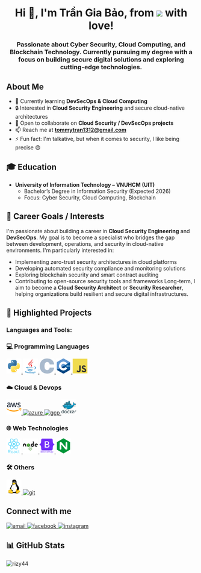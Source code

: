 <h1 align="center">
  Hi 👋, I'm Trần Gia Bảo, from <img src="https://media.istockphoto.com/id/464516754/vi/vec-to/qu%E1%BB%91c-k%E1%BB%B3-vi%E1%BB%87t-nam.jpg?s=612x612&w=0&k=20&c=20_fpqn2SzR-BYCcTgc77EuiudsNnh1c0mVXVJzSNbk=" width="28"/> with love!
</h1>


<h3 align="center">Passionate about <strong>Cyber Security</strong>, <strong>Cloud Computing</strong>, and <strong>Blockchain Technology</strong>. Currently pursuing my degree with a focus on building secure digital solutions and exploring cutting-edge technologies.</h3>

## About Me
- 🌱 Currently learning **DevSecOps & Cloud Computing**
- 🔒 Interested in **Cloud Security Engineering** and secure cloud-native architectures
- 👯 Open to collaborate on **Cloud Security / DevSecOps projects**
- 📫 Reach me at **tommytran1312@gmail.com**
- ⚡ Fun fact: I'm talkative, but when it comes to security, I like being precise 😄
## 🎓 Education
- **University of Information Technology – VNUHCM (UIT)**
  - Bachelor’s Degree in Information Security (Expected 2026)
  - Focus: Cyber Security, Cloud Computing, Blockchain
## 🎯 Career Goals / Interests
I'm passionate about building a career in **Cloud Security Engineering** and **DevSecOps**. My goal is to become a specialist who bridges the gap between development, operations, and security in cloud-native environments. I'm particularly interested in:
- Implementing zero-trust security architectures in cloud platforms
- Developing automated security compliance and monitoring solutions
- Exploring blockchain security and smart contract auditing
- Contributing to open-source security tools and frameworks
Long-term, I aim to become a **Cloud Security Architect** or **Security Researcher**, helping organizations build resilient and secure digital infrastructures.
## 📂 Highlighted Projects

<h3 align="left">Languages and Tools:</h3>

### 💻 Programming Languages
<p align="left"> 
<a href="https://www.python.org" target="_blank" rel="noreferrer"> <img src="https://raw.githubusercontent.com/devicons/devicon/master/icons/python/python-original.svg" alt="python" width="40" height="40"/> </a> 
<a href="https://www.java.com" target="_blank" rel="noreferrer"> <img src="https://raw.githubusercontent.com/devicons/devicon/master/icons/java/java-original.svg" alt="java" width="40" height="40"/> </a> 
<a href="https://www.cprogramming.com/" target="_blank" rel="noreferrer"> <img src="https://raw.githubusercontent.com/devicons/devicon/master/icons/c/c-original.svg" alt="c" width="40" height="40"/> </a> 
<a href="https://www.w3schools.com/cpp/" target="_blank" rel="noreferrer"> <img src="https://raw.githubusercontent.com/devicons/devicon/master/icons/cplusplus/cplusplus-original.svg" alt="cplusplus" width="40" height="40"/> </a> 
<a href="https://developer.mozilla.org/en-US/docs/Web/JavaScript" target="_blank" rel="noreferrer"> <img src="https://raw.githubusercontent.com/devicons/devicon/master/icons/javascript/javascript-original.svg" alt="javascript" width="40" height="40"/> </a>
</p>

### ☁️ Cloud & Devops
<p align="left"> 
<a href="https://aws.amazon.com" target="_blank" rel="noreferrer"> <img src="https://raw.githubusercontent.com/devicons/devicon/master/icons/amazonwebservices/amazonwebservices-original-wordmark.svg" alt="aws" width="40" height="40"/> </a> 
<a href="https://azure.microsoft.com/en-in/" target="_blank" rel="noreferrer"> <img src="https://www.vectorlogo.zone/logos/microsoft_azure/microsoft_azure-icon.svg" alt="azure" width="40" height="40"/> </a> 
<a href="https://cloud.google.com" target="_blank" rel="noreferrer"> <img src="https://www.vectorlogo.zone/logos/google_cloud/google_cloud-icon.svg" alt="gcp" width="40" height="40"/> </a> 
<a href="https://www.docker.com/" target="_blank" rel="noreferrer"> <img src="https://raw.githubusercontent.com/devicons/devicon/master/icons/docker/docker-original-wordmark.svg" alt="docker" width="40" height="40"/> </a> 
</p>



### 🌐 Web Technologies 
<p align="left"> 
<a href="https://reactjs.org/" target="_blank" rel="noreferrer"> <img src="https://raw.githubusercontent.com/devicons/devicon/master/icons/react/react-original-wordmark.svg" alt="react" width="40" height="40"/> </a> 
<a href="https://nodejs.org" target="_blank" rel="noreferrer"> <img src="https://raw.githubusercontent.com/devicons/devicon/master/icons/nodejs/nodejs-original-wordmark.svg" alt="nodejs" width="40" height="40"/> </a> 
<a href="https://getbootstrap.com" target="_blank" rel="noreferrer"> <img src="https://raw.githubusercontent.com/devicons/devicon/master/icons/bootstrap/bootstrap-plain-wordmark.svg" alt="bootstrap" width="40" height="40"/> </a> 
<a href="https://www.nginx.com" target="_blank" rel="noreferrer"> <img src="https://raw.githubusercontent.com/devicons/devicon/master/icons/nginx/nginx-original.svg" alt="nginx" width="40" height="40"/> </a> 
</p>

### 🛠️ Others
<p align="left"> 
<a href="https://www.linux.org/" target="_blank" rel="noreferrer"> <img src="https://raw.githubusercontent.com/devicons/devicon/master/icons/linux/linux-original.svg" alt="linux" width="40" height="40"/> </a> 
<a href="https://git-scm.com/" target="_blank" rel="noreferrer"> <img src="https://www.vectorlogo.zone/logos/git-scm/git-scm-icon.svg" alt="git" width="40" height="40"/> </a>
</p>

## Connect with me
<p align="left">
<a href="mailto:tommytran1312@gmail.com" target="_blank" rel="noreferrer"> <img src="https://img.shields.io/badge/-Email-D14836?style=for-the-badge&logo=gmail&logoColor=white" alt="email"/> </a>
<a href="https://www.facebook.com/TranTommyGiabao16/" target="_blank" rel="noreferrer"> <img src="https://img.shields.io/badge/-Facebook-1877F2?style=for-the-badge&logo=facebook&logoColor=white" alt="facebook"/> </a>
<a href="https://www.instagram.com/rio_shy_zin/" target="_blank" rel="noreferrer"> <img src="https://img.shields.io/badge/-Instagram-E4405F?style=for-the-badge&logo=instagram&logoColor=white" alt="instagram"/> </a>
</p>

## 📊 GitHub Stats
<p><img align="center" src="https://github-readme-stats.vercel.app/api/top-langs?username=rizy44&show_icons=true&locale=en&layout=compact" alt="rizy44" /></p>

